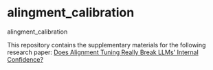 # alingment_calibration
alingment_calibration

This repository contains the supplementary materials for the following research paper: [Does Alignment Tuning Really Break LLMs' Internal Confidence?](https://arxiv.org/abs/2409.00352)
